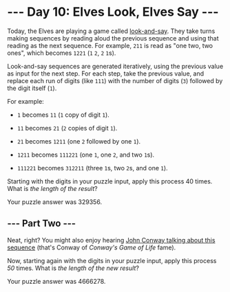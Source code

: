 # --- Day 10: Elves Look, Elves Say ---

Today, the Elves are playing a game called [look-and-say](https://en.wikipedia.org/wiki/Look-and-say_sequence).  They take turns making sequences by reading aloud the previous sequence and using that reading as the next sequence.  For example, `211` is read as "one two, two ones", which becomes `1221` (`1` `2`, `2` `1`s).

Look-and-say sequences are generated iteratively, using the previous value as input for the next step.  For each step, take the previous value, and replace each run of digits (like `111`) with the number of digits (`3`) followed by the digit itself (`1`).

For example:


 - `1` becomes `11` (`1` copy of digit `1`).

 - `11` becomes `21` (`2` copies of digit `1`).

 - `21` becomes `1211` (one `2` followed by one `1`).

 - `1211` becomes `111221` (one `1`, one `2`, and two `1`s).

 - `111221` becomes `312211` (three `1`s, two `2`s, and one `1`).


Starting with the digits in your puzzle input, apply this process 40 times.  What is *the length of the result*?


Your puzzle answer was 329356.

## --- Part Two ---

Neat, right? You might also enjoy hearing [John Conway talking about this sequence](https://www.youtube.com/watch?v=ea7lJkEhytA) (that's Conway of *Conway's Game of Life* fame).

Now, starting again with the digits in your puzzle input, apply this process *50* times.  What is *the length of the new result*?


Your puzzle answer was 4666278.
